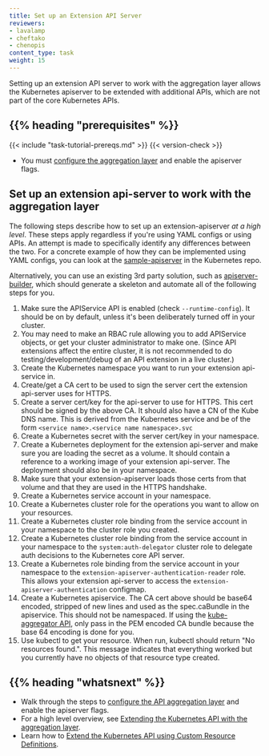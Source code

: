 ```yaml
---
title: Set up an Extension API Server
reviewers:
- lavalamp
- cheftako
- chenopis
content_type: task
weight: 15
---
```


<!-- overview -->

Setting up an extension API server to work with the aggregation layer allows the Kubernetes apiserver to be extended with additional APIs, which are not part of the core Kubernetes APIs.



## {{% heading "prerequisites" %}}


{{< include "task-tutorial-prereqs.md" >}} {{< version-check >}}

* You must [configure the aggregation layer](/docs/tasks/extend-kubernetes/configure-aggregation-layer/) and enable the apiserver flags.



<!-- steps -->

## Set up an extension api-server to work with the aggregation layer

The following steps describe how to set up an extension-apiserver *at a high level*. These steps apply regardless if you're using YAML configs or using APIs. An attempt is made to specifically identify any differences between the two. For a concrete example of how they can be implemented using YAML configs, you can look at the [sample-apiserver](https://github.com/kubernetes/sample-apiserver/blob/master/README.md) in the Kubernetes repo.

Alternatively, you can use an existing 3rd party solution, such as [apiserver-builder](https://github.com/kubernetes-sigs/apiserver-builder-alpha/blob/master/README.md), which should generate a skeleton and automate all of the following steps for you.

1. Make sure the APIService API is enabled (check `--runtime-config`). It should be on by default, unless it's been deliberately turned off in your cluster.
1. You may need to make an RBAC rule allowing you to add APIService objects, or get your cluster administrator to make one. (Since API extensions affect the entire cluster, it is not recommended to do testing/development/debug of an API extension in a live cluster.)
1. Create the Kubernetes namespace you want to run your extension api-service in.
1. Create/get a CA cert to be used to sign the server cert the extension api-server uses for HTTPS.
1. Create a server cert/key for the api-server to use for HTTPS. This cert should be signed by the above CA. It should also have a CN of the Kube DNS name. This is derived from the Kubernetes service and be of the form `<service name>.<service name namespace>.svc`
1. Create a Kubernetes secret with the server cert/key in your namespace.
1. Create a Kubernetes deployment for the extension api-server and make sure you are loading the secret as a volume. It should contain a reference to a working image of your extension api-server. The deployment should also be in your namespace.
1. Make sure that your extension-apiserver loads those certs from that volume and that they are used in the HTTPS handshake.
1. Create a Kubernetes service account in your namespace.
1. Create a Kubernetes cluster role for the operations you want to allow on your resources.
1. Create a Kubernetes cluster role binding from the service account in your namespace to the cluster role you created.
1. Create a Kubernetes cluster role binding from the service account in your namespace to the `system:auth-delegator` cluster role to delegate auth decisions to the Kubernetes core API server.
1. Create a Kubernetes role binding from the service account in your namespace to the `extension-apiserver-authentication-reader` role. This allows your extension api-server to access the `extension-apiserver-authentication` configmap.
1. Create a Kubernetes apiservice. The CA cert above should be base64 encoded, stripped of new lines and used as the spec.caBundle in the apiservice. This should not be namespaced. If using the [kube-aggregator API](https://github.com/kubernetes/kube-aggregator/), only pass in the PEM encoded CA bundle because the base 64 encoding is done for you.
1. Use kubectl to get your resource. When run, kubectl should return "No resources found.". This message
indicates that everything worked but you currently have no objects of that resource type created.


## {{% heading "whatsnext" %}}


* Walk through the steps to [configure the API aggregation layer](/docs/tasks/extend-kubernetes/configure-aggregation-layer/) and enable the apiserver flags.
* For a high level overview, see [Extending the Kubernetes API with the aggregation layer](/docs/concepts/extend-kubernetes/api-extension/apiserver-aggregation/).
* Learn how to [Extend the Kubernetes API using Custom Resource Definitions](/docs/tasks/extend-kubernetes/custom-resources/custom-resource-definitions/).
